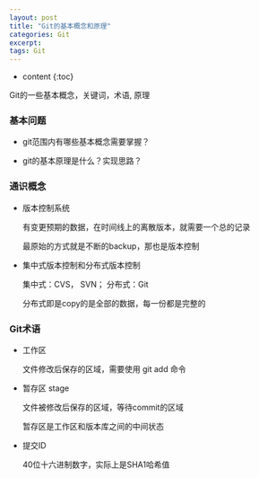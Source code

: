 ```yaml
---
layout: post
title: "Git的基本概念和原理"
categories: Git
excerpt:
tags: Git
---
```


* content
{:toc}

Git的一些基本概念，关键词，术语, 原理




### 基本问题

- git范围内有哪些基本概念需要掌握？

- git的基本原理是什么？实现思路？

### 通识概念

- 版本控制系统

	有变更预期的数据，在时间线上的离散版本，就需要一个总的记录

	最原始的方式就是不断的backup，那也是版本控制

- 集中式版本控制和分布式版本控制

	集中式：CVS， SVN； 分布式：Git

	分布式即是copy的是全部的数据，每一份都是完整的

### Git术语

- 工作区

	文件修改后保存的区域，需要使用 git add 命令

- 暂存区 stage

	文件被修改后保存的区域，等待commit的区域

	暂存区是工作区和版本库之间的中间状态

- 提交ID

	40位十六进制数字，实际上是SHA1哈希值
